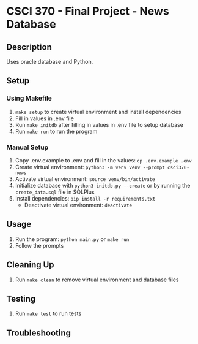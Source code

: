 # CSCI 370 - Final Project - News Database

## Description
Uses oracle database and Python.


## Setup
### Using Makefile
1. `make setup` to create virtual environment and install dependencies
2. Fill in values in .env file
3. Run `make initdb` after filling in values in .env file to setup database
4. Run `make run` to run the program

### Manual Setup
1. Copy .env.example to .env and fill in the values: `cp .env.example .env`
2. Create virtual environment: `python3 -m venv venv --prompt csci370-news`
3. Activate virtual environment: `source venv/bin/activate`
4. Initialize database with `python3 initdb.py --create` or by running the `create_data.sql` file in SQLPlus
5. Install dependencies: `pip install -r requirements.txt`
    - Deactivate virtual environment: `deactivate`

## Usage

1. Run the program: `python main.py` or `make run`
2. Follow the prompts

## Cleaning Up
1. Run `make clean` to remove virtual environment and database files

## Testing
1. Run `make test` to run tests

## Troubleshooting
### 

